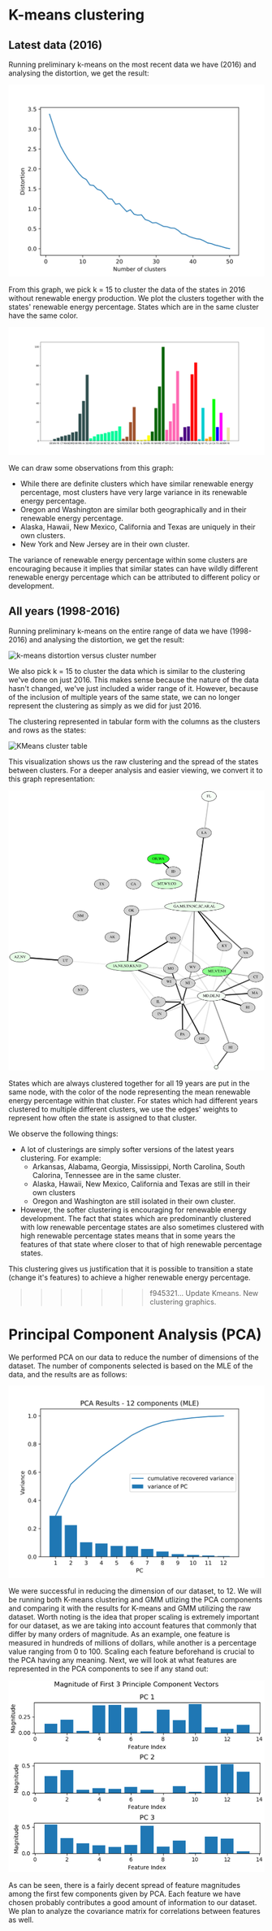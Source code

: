 # K-means clustering
## Latest data (2016)
Running preliminary k-means on the most recent data we have (2016) and analysing the distortion, we get the result:

![k-means distortion versus cluster number](./images/kmeans/states_latest_year_elbow.svg)

From this graph, we pick k = 15 to cluster the data of the states in 2016 without renewable energy production. We plot the clusters together with the states' renewable energy percentage. States which are in the same cluster have the same color.

![k-means clustering of states in 2016 with their renewable energy percentage](./images/kmeans/latest_year_clustering.svg)

We can draw some observations from this graph:
- While there are definite clusters which have similar renewable energy percentage, most clusters have very large variance
in its renewable energy percentage.
- Oregon and Washington are similar both geographically and in their renewable energy percentage.
- Alaska, Hawaii, New Mexico, California and Texas are uniquely in their own clusters.
- New York and New Jersey are in their own cluster.

The variance of renewable energy percentage within some clusters are encouraging because it implies that similar states can have wildly different renewable energy percentage which can be attributed to different policy or development.

## All years (1998-2016)
Running preliminary k-means on the entire range of data we have (1998-2016) and analysing the distortion, we get the result:

![k-means distortion versus cluster number](./images/kmeans/states_all_years_elbow.svg)

We also pick k = 15 to cluster the data which is similar to the clustering we've done on just 2016. This makes sense because the nature of the data hasn't changed, we've just included a wider range of it. However, because of the inclusion of multiple years of the same state, we can no longer represent the clustering as simply as we did for just 2016.

The clustering represented in tabular form with the columns as the clusters and rows as the states:

![KMeans cluster table](./images/kmeans_cluster_table.png)

This visualization shows us the raw clustering and the spread of the states between clusters. For a deeper analysis and easier viewing, we convert it to this graph representation:

![k-means clustering of states from 1998-2016](./images/kmeans/all_years_clustering.svg)

States which are always clustered together for all 19 years are put in the same node, with the color of the node representing the mean renewable energy percentage within that cluster. For states which had different years clustered to multiple different clusters, we use the edges' weights to represent how often the state is assigned to that cluster.

We observe the following things:
- A lot of clusterings are simply softer versions of the latest years clustering. For example:
    + Arkansas, Alabama, Georgia, Mississippi, North Carolina, South Calorina, Tennessee are in the same cluster.
    + Alaska, Hawaii, New Mexico, California and Texas are still in their own clusters
    + Oregon and Washington are still isolated in their own cluster.
- However, the softer clustering is encouraging for renewable energy development. The fact that states which are predominantly clustered with low renewable percentage states are also sometimes clustered with high renewable percentage states means that in some years the features of that state where closer to that of high renewable percentage states.

This clustering gives us justification that it is possible to transition a state (change it's features) to achieve a higher renewable energy percentage.
>>>>>>> f945321... Update Kmeans. New clustering graphics.

# Principal Component Analysis (PCA)

We performed PCA on our data to reduce the number of dimensions of the dataset. The number of components selected is based on the MLE of the data, and the results are as follows:

![pca recovered variance](./images/pca/recovered_variance.svg)

We were successful in reducing the dimension of our dataset, to 12. We will be running both K-means clustering and GMM utlizing the PCA components and comparing it with the results for K-means and GMM utilizing the raw dataset. Worth noting is the idea that proper scaling is extremely important for our dataset, as we are taking into account features that commonly that differ by many orders of magnitude. As an example, one feature is measured in hundreds of millions of dollars, while another is a percentage value ranging from 0 to 100. Scaling each feature beforehand is crucial to the PCA having any meaning. Next, we will look at what features are represented in the PCA components to see if any stand out:

![pca vectors](./images/pca/PCA_vectors_magnitude.png)

As can be seen, there is a fairly decent spread of feature magnitudes among the first few components given by PCA. Each feature we have chosen probably contributes a good amount of information to our dataset. We plan to analyze the covariance matrix for correlations between features as well.
